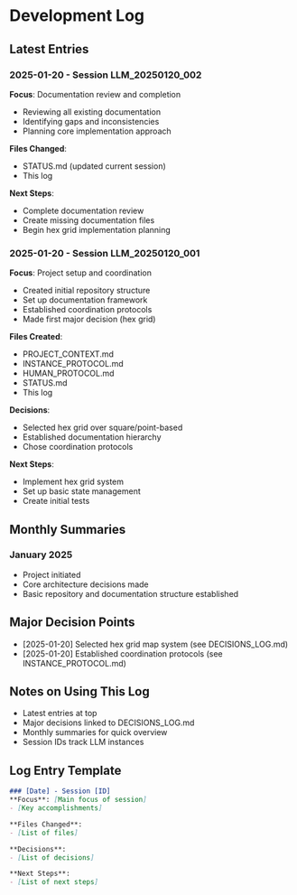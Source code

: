 # Development Log

## Latest Entries

### 2025-01-20 - Session LLM_20250120_002
**Focus**: Documentation review and completion
- Reviewing all existing documentation
- Identifying gaps and inconsistencies
- Planning core implementation approach

**Files Changed**:
- STATUS.md (updated current session)
- This log

**Next Steps**:
- Complete documentation review
- Create missing documentation files
- Begin hex grid implementation planning

### 2025-01-20 - Session LLM_20250120_001
**Focus**: Project setup and coordination
- Created initial repository structure
- Set up documentation framework
- Established coordination protocols
- Made first major decision (hex grid)

**Files Created**:
- PROJECT_CONTEXT.md
- INSTANCE_PROTOCOL.md
- HUMAN_PROTOCOL.md
- STATUS.md
- This log

**Decisions**:
- Selected hex grid over square/point-based
- Established documentation hierarchy
- Chose coordination protocols

**Next Steps**:
- Implement hex grid system
- Set up basic state management
- Create initial tests

## Monthly Summaries

### January 2025
- Project initiated
- Core architecture decisions made
- Basic repository and documentation structure established

## Major Decision Points
- [2025-01-20] Selected hex grid map system (see DECISIONS_LOG.md)
- [2025-01-20] Established coordination protocols (see INSTANCE_PROTOCOL.md)

## Notes on Using This Log
- Latest entries at top
- Major decisions linked to DECISIONS_LOG.md
- Monthly summaries for quick overview
- Session IDs track LLM instances

## Log Entry Template
```markdown
### [Date] - Session [ID]
**Focus**: [Main focus of session]
- [Key accomplishments]

**Files Changed**:
- [List of files]

**Decisions**:
- [List of decisions]

**Next Steps**:
- [List of next steps]
```